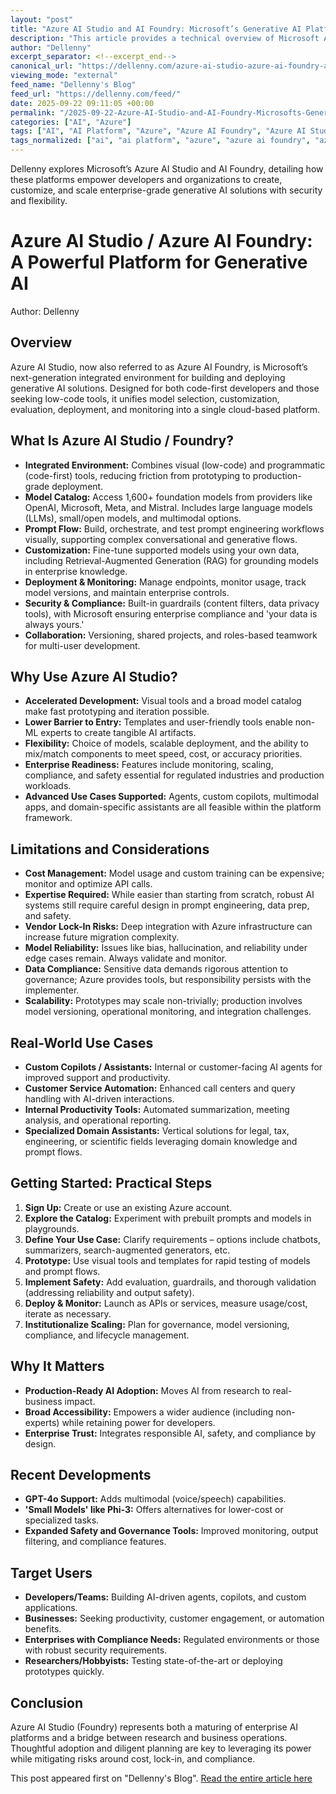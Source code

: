 ```yaml
---
layout: "post"
title: "Azure AI Studio and AI Foundry: Microsoft’s Generative AI Platform Explained"
description: "This article provides a technical overview of Microsoft Azure AI Studio (now part of Azure AI Foundry), outlining its unified environment for building, customizing, deploying, and monitoring AI and LLM-powered applications. It covers the platform’s features, strengths, key use cases, current limitations, and practical steps for developers and teams aiming to leverage Microsoft’s enterprise-grade AI services."
author: "Dellenny"
excerpt_separator: <!--excerpt_end-->
canonical_url: "https://dellenny.com/azure-ai-studio-azure-ai-foundry-a-powerful-platform-for-generative-ai/"
viewing_mode: "external"
feed_name: "Dellenny's Blog"
feed_url: "https://dellenny.com/feed/"
date: 2025-09-22 09:11:05 +00:00
permalink: "/2025-09-22-Azure-AI-Studio-and-AI-Foundry-Microsofts-Generative-AI-Platform-Explained.html"
categories: ["AI", "Azure"]
tags: ["AI", "AI Platform", "Azure", "Azure AI Foundry", "Azure AI Studio", "Compliance", "Enterprise AI", "Fine Tuning", "Generative AI", "GPT 4o", "Large Language Models", "LLM", "Microsoft Azure", "Model Catalog", "Model Deployment", "Monitoring", "Multimodal Models", "Phi 3", "Posts", "Prompt Engineering", "RAG", "Responsible AI"]
tags_normalized: ["ai", "ai platform", "azure", "azure ai foundry", "azure ai studio", "compliance", "enterprise ai", "fine tuning", "generative ai", "gpt 4o", "large language models", "llm", "microsoft azure", "model catalog", "model deployment", "monitoring", "multimodal models", "phi 3", "posts", "prompt engineering", "rag", "responsible ai"]
---
```


Dellenny explores Microsoft’s Azure AI Studio and AI Foundry, detailing how these platforms empower developers and organizations to create, customize, and scale enterprise-grade generative AI solutions with security and flexibility.<!--excerpt_end-->

# Azure AI Studio / Azure AI Foundry: A Powerful Platform for Generative AI

Author: Dellenny

## Overview

Azure AI Studio, now also referred to as Azure AI Foundry, is Microsoft’s next-generation integrated environment for building and deploying generative AI solutions. Designed for both code-first developers and those seeking low-code tools, it unifies model selection, customization, evaluation, deployment, and monitoring into a single cloud-based platform.

## What Is Azure AI Studio / Foundry?

- **Integrated Environment:** Combines visual (low-code) and programmatic (code-first) tools, reducing friction from prototyping to production-grade deployment.
- **Model Catalog:** Access 1,600+ foundation models from providers like OpenAI, Microsoft, Meta, and Mistral. Includes large language models (LLMs), small/open models, and multimodal options.
- **Prompt Flow:** Build, orchestrate, and test prompt engineering workflows visually, supporting complex conversational and generative flows.
- **Customization:** Fine-tune supported models using your own data, including Retrieval-Augmented Generation (RAG) for grounding models in enterprise knowledge.
- **Deployment & Monitoring:** Manage endpoints, monitor usage, track model versions, and maintain enterprise controls.
- **Security & Compliance:** Built-in guardrails (content filters, data privacy tools), with Microsoft ensuring enterprise compliance and 'your data is always yours.'
- **Collaboration:** Versioning, shared projects, and roles-based teamwork for multi-user development.

## Why Use Azure AI Studio?

- **Accelerated Development:** Visual tools and a broad model catalog make fast prototyping and iteration possible.
- **Lower Barrier to Entry:** Templates and user-friendly tools enable non-ML experts to create tangible AI artifacts.
- **Flexibility:** Choice of models, scalable deployment, and the ability to mix/match components to meet speed, cost, or accuracy priorities.
- **Enterprise Readiness:** Features include monitoring, scaling, compliance, and safety essential for regulated industries and production workloads.
- **Advanced Use Cases Supported:** Agents, custom copilots, multimodal apps, and domain-specific assistants are all feasible within the platform framework.

## Limitations and Considerations

- **Cost Management:** Model usage and custom training can be expensive; monitor and optimize API calls.
- **Expertise Required:** While easier than starting from scratch, robust AI systems still require careful design in prompt engineering, data prep, and safety.
- **Vendor Lock-In Risks:** Deep integration with Azure infrastructure can increase future migration complexity.
- **Model Reliability:** Issues like bias, hallucination, and reliability under edge cases remain. Always validate and monitor.
- **Data Compliance:** Sensitive data demands rigorous attention to governance; Azure provides tools, but responsibility persists with the implementer.
- **Scalability:** Prototypes may scale non-trivially; production involves model versioning, operational monitoring, and integration challenges.

## Real-World Use Cases

- **Custom Copilots / Assistants:** Internal or customer-facing AI agents for improved support and productivity.
- **Customer Service Automation:** Enhanced call centers and query handling with AI-driven interactions.
- **Internal Productivity Tools:** Automated summarization, meeting analysis, and operational reporting.
- **Specialized Domain Assistants:** Vertical solutions for legal, tax, engineering, or scientific fields leveraging domain knowledge and prompt flows.

## Getting Started: Practical Steps

1. **Sign Up:** Create or use an existing Azure account.
2. **Explore the Catalog:** Experiment with prebuilt prompts and models in playgrounds.
3. **Define Your Use Case:** Clarify requirements – options include chatbots, summarizers, search-augmented generators, etc.
4. **Prototype:** Use visual tools and templates for rapid testing of models and prompt flows.
5. **Implement Safety:** Add evaluation, guardrails, and thorough validation (addressing reliability and output safety).
6. **Deploy & Monitor:** Launch as APIs or services, measure usage/cost, iterate as necessary.
7. **Institutionalize Scaling:** Plan for governance, model versioning, compliance, and lifecycle management.

## Why It Matters

- **Production-Ready AI Adoption:** Moves AI from research to real-business impact.
- **Broad Accessibility:** Empowers a wider audience (including non-experts) while retaining power for developers.
- **Enterprise Trust:** Integrates responsible AI, safety, and compliance by design.

## Recent Developments

- **GPT-4o Support:** Adds multimodal (voice/speech) capabilities.
- **'Small Models' like Phi-3:** Offers alternatives for lower-cost or specialized tasks.
- **Expanded Safety and Governance Tools:** Improved monitoring, output filtering, and compliance features.

## Target Users

- **Developers/Teams:** Building AI-driven agents, copilots, and custom applications.
- **Businesses:** Seeking productivity, customer engagement, or automation benefits.
- **Enterprises with Compliance Needs:** Regulated environments or those with robust security requirements.
- **Researchers/Hobbyists:** Testing state-of-the-art or deploying prototypes quickly.

## Conclusion

Azure AI Studio (Foundry) represents both a maturing of enterprise AI platforms and a bridge between research and business operations. Thoughtful adoption and diligent planning are key to leveraging its power while mitigating risks around cost, lock-in, and compliance.

This post appeared first on "Dellenny's Blog". [Read the entire article here](https://dellenny.com/azure-ai-studio-azure-ai-foundry-a-powerful-platform-for-generative-ai/)
